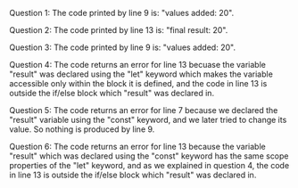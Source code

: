 Question 1: The code printed by line 9 is: "values added: 20".

Question 2: The code printed by line 13 is: "final result: 20".

Question 3: The code printed by line 9 is: "values added: 20".

Question 4: The code returns an error for line 13 becuase the variable "result" was declared using the "let" keyword which makes the variable accessible only within the block it is defined, and the code in line 13 is outside the if/else block which "result" was declared in.

Question 5: The code returns an error for line 7 because we declared the "result" variable using the "const" keyword, and we later tried to change its value. So nothing is produced by line 9.

Question 6: The code returns an error for line 13 because the variable "result" which was declared using the "const" keyword has the same scope properties of the "let" keyword, and as we explained in question 4, the code in line 13 is outside the if/else block which "result" was declared in.